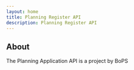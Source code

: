 ```yaml
---
layout: home
title: Planning Register API
description: Planning Register API
---
```


## About

The Planning Application API is a project by BoPS